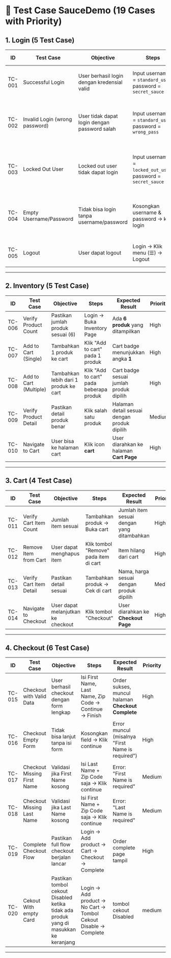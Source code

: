 # 🧪 Test Case SauceDemo (19 Cases with Priority)

## 1. Login (5 Test Case)

| ID     | Test Case               | Objective                            | Steps                                                                 | Expected Result                                                   | Priority | Status |
|--------|--------------------------|--------------------------------------|----------------------------------------------------------------------|------------------------------------------------------------------|----------|------|
| TC-001 | Successful Login         | User berhasil login dengan kredensial valid | Input username = `standard_user`, password = `secret_sauce`           | User diarahkan ke **Inventory Page**                             | High     | Pass |
| TC-002 | Invalid Login (wrong password) | User tidak dapat login dengan password salah | Input username = `standard_user`, password = `wrong_pass`             | Error message: *"Username and password do not match"*            | High     |  Pass |
| TC-003 | Locked Out User          | Locked out user tidak dapat login     | Input username = `locked_out_user`, password = `secret_sauce`         | Error message: *"Sorry, this user has been locked out."*         | High     | Pass |
| TC-004 | Empty Username/Password  | Tidak bisa login tanpa username/password | Kosongkan username & password → klik login                           | Error: *"Username is required"* / *"Password is required"*       | Medium   | Pass |
| TC-005 | Logout                   | User dapat logout                    | Login → Klik menu (☰) → Logout                                       | User kembali ke **Login Page**                                   | Medium   | Pass |

---

## 2. Inventory (5 Test Case)

| ID     | Test Case                | Objective                                   | Steps                                                                 | Expected Result                                   | Priority | Status |
|--------|---------------------------|---------------------------------------------|----------------------------------------------------------------------|--------------------------------------------------|----------|-------|
| TC-006 | Verify Product Count      | Pastikan jumlah produk sesuai (6)            | Login → Buka Inventory Page                                           | Ada **6 produk** yang ditampilkan                 | High     | Pass  |
| TC-007 | Add to Cart (Single)      | Tambahkan 1 produk ke cart                   | Klik "Add to cart" pada 1 produk                                      | Cart badge menunjukkan angka **1**                | High     | Pass  |
| TC-008 | Add to Cart (Multiple)    | Tambahkan lebih dari 1 produk ke cart        | Klik "Add to cart" pada beberapa produk                               | Cart badge sesuai jumlah produk dipilih           | High     |  Pass |
| TC-009 | Verify Product Detail     | Pastikan detail produk benar                 | Klik salah satu produk                                                 | Halaman detail sesuai dengan produk dipilih       | Medium   |  Pass |
| TC-010 | Navigate to Cart          | User bisa ke halaman cart                    | Klik icon **cart**                                                    | User diarahkan ke halaman **Cart Page**           | High     |  Pass |

---

## 3. Cart (4 Test Case)

| ID     | Test Case                | Objective                                   | Steps                                                                 | Expected Result                                   | Priority | Status |
|--------|---------------------------|---------------------------------------------|----------------------------------------------------------------------|--------------------------------------------------|----------|--------|
| TC-011 | Verify Cart Item Count    | Jumlah item sesuai                          | Tambahkan produk → Buka cart                                          | Jumlah item sesuai dengan yang ditambahkan        | High     | Pass   |
| TC-012 | Remove Item from Cart     | User dapat menghapus item                   | Klik tombol "Remove" pada item di cart                                | Item hilang dari cart                             | High     | Pass   |
| TC-013 | Verify Cart Item Detail   | Pastikan detail sesuai                       | Tambahkan produk → Cek di cart                                        | Nama, harga sesuai dengan produk dipilih          | Medium   | Pass   |
| TC-014 | Navigate to Checkout      | User dapat melanjutkan ke checkout           | Klik tombol "Checkout"                                                | User diarahkan ke **Checkout Page**               | High     | Pass   |

---

## 4. Checkout (6 Test Case)

| ID     | Test Case                   | Objective                                                                             | Steps                                                            | Expected Result                                    | Priority | Status |
|--------|-----------------------------|---------------------------------------------------------------------------------------|------------------------------------------------------------------|----------------------------------------------------|----------|--------|
| TC-015 | Checkout with Valid Data    | User berhasil checkout dengan form lengkap                                            | Isi First Name, Last Name, Zip Code → Continue → Finish          | Order sukses, muncul halaman **Checkout Complete** | High     | Pass   |
| TC-016 | Checkout Empty Form         | Tidak bisa lanjut tanpa isi form                                                      | Kosongkan field → Klik continue                                  | Error muncul (misalnya "First Name is required")   | High     | Pass   |
| TC-017 | Checkout Missing First Name | Validasi jika First Name kosong                                                       | Isi Last Name + Zip Code saja → Klik continue                    | Error: "First Name is required"                    | Medium   | Pass   |
| TC-018 | Checkout Missing Last Name  | Validasi jika Last Name kosong                                                        | Isi First Name + Zip Code saja → Klik continue                   | Error: "Last Name is required"                     | Medium   | Pass   |
| TC-019 | Complete Checkout Flow      | Pastikan full flow checkout berjalan lancar                                           | Login → Add product → Cart → Checkout → Complete                 | Order complete page tampil                         | High     | Pass   |
| TC-020 | Cekout With empty Card      | Pastikan tombol cekout Disabled ketika tidak ada produk yang di masukkan ke keranjang | Login → Add product → No Cart → Tombol Cekout Disable → Complete | tombol cekout Disabled                             | medium   | failed |
---


